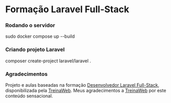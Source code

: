 # Formação Laravel Full-Stack

### Rodando o servidor
sudo docker compose up --build

### Criando projeto Laravel
composer create-project laravel/laravel .

### Agradecimentos
Projeto e aulas baseadas na formação [Desenvolvedor Laravel Full-Stack](https://www.treinaweb.com.br/), disponibilizada pela [TreinaWeb](https://www.treinaweb.com.br/). Meus agradecimentos a [TreinaWeb](https://www.treinaweb.com.br/) por este conteúdo sensacional.
